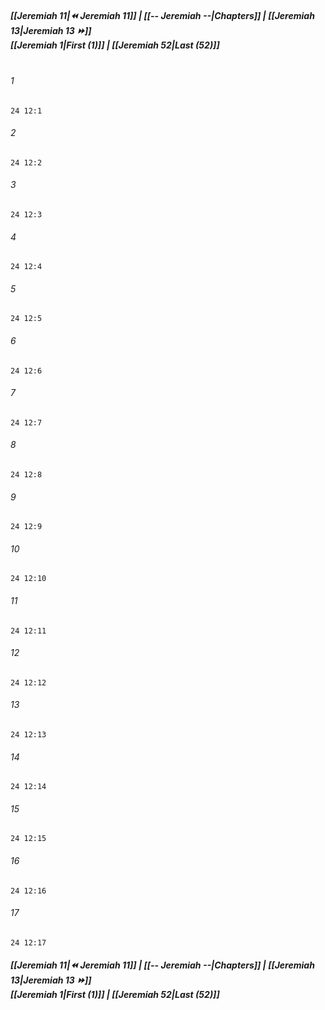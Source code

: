 
##### **[[Jeremiah 11|⏪ Jeremiah 11]] | [[-- Jeremiah --|Chapters]] | [[Jeremiah 13|Jeremiah 13 ⏩]]**<br>**[[Jeremiah 1|First (1)]] | [[Jeremiah 52|Last (52)]]**<br><br>

###### 1
``` verse
24 12:1
```
###### 2
``` verse
24 12:2
```
###### 3
``` verse
24 12:3
```
###### 4
``` verse
24 12:4
```
###### 5
``` verse
24 12:5
```
###### 6
``` verse
24 12:6
```
###### 7
``` verse
24 12:7
```
###### 8
``` verse
24 12:8
```
###### 9
``` verse
24 12:9
```
###### 10
``` verse
24 12:10
```
###### 11
``` verse
24 12:11
```
###### 12
``` verse
24 12:12
```
###### 13
``` verse
24 12:13
```
###### 14
``` verse
24 12:14
```
###### 15
``` verse
24 12:15
```
###### 16
``` verse
24 12:16
```
###### 17
``` verse
24 12:17
```

##### **[[Jeremiah 11|⏪ Jeremiah 11]] | [[-- Jeremiah --|Chapters]] | [[Jeremiah 13|Jeremiah 13 ⏩]]**<br>**[[Jeremiah 1|First (1)]] | [[Jeremiah 52|Last (52)]]**
